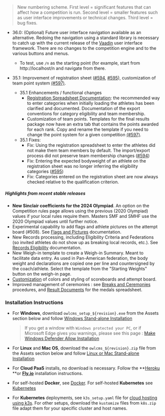 > New numbering scheme.  First level = significant features that can affect how a competition is run.  Second level = smaller features such as user interface improvements or technical changes.  Third level = bug fixes.

- 36.0: (Optional) Future user interface navigation available as an alternative. Redoing the navigation using a standard library is necessary to catch up with the current release of the [Vaadin](https://vaadin.com/components) user interface framework. There are no changes to the competition engine and to the various buttons and menus.
  - To test, use `/n` as the starting point (for example, start from http://localhost/n and navigate from there.

- 35.1: Improvement of registration sheet ([#594](https://github.com/jflamy/owlcms4/issues/594), [#595](https://github.com/jflamy/owlcms4/issues/595)), customization of team point system  [(#597)](https://github.com/jflamy/owlcms4/issues/597).
  - 35.1 Enhancements / functional changes
    - [Registration Spreadsheet Documentation](https://${env.REPO_OWNER}.github.io/${env.O_REPO_NAME}/#/Registration): the recommended way to enter categories when initially loading the athletes has been clarified and documented. Documentation of the export conventions for category eligibility and team membership.
    - Customization of team points. Templates for the final results package now have an extra tab that contains the points awarded for each rank. Copy and rename the template if you need to change the point system for a given competition [(#597)](https://github.com/jflamy/owlcms4/issues/597).
  - 35.1 Fixes:
    - Fix: Using the registration spreadsheet to enter the athletes did not make them team members by default.  The import/export process did not preserve team membership changes ([#594](https://github.com/jflamy/owlcms4/issues/594))
    - Fix: Entering the expected bodyweight of an athlete on the registration sheet was no longer inferring the eligibility categories ([#595](https://github.com/jflamy/owlcms4/issues/595))
    - Fix: Categories entered on the registration sheet are now always checked relative to the qualification criterion.

##### Highlights from recent stable releases

- **New Sinclair coefficients for the 2024 Olympiad**.  An option on the Competition rules page allows using the previous (2020 Olympiad) values if your local rules require them.  Masters SMF and SMHF use the 2020 Olympiad values until further notice.
- Experimental capability to add flags and athlete pictures on the attempt board (#508).  See [Flags and Pictures](https://${env.REPO_OWNER}.github.io/${env.O_REPO_NAME}/#/FlagsPicture) documentation.
- New Records processing, including Eligibility Criteria and Federations (so invited athletes do not show up as breaking local records, etc.). See [Records Eligibility](https://${env.REPO_OWNER}.github.io/${env.O_REPO_NAME}/#/Records) documentation. 
- New Weigh-in template to create a Weigh-in Summary. Meant to facilitate data entry. As used in Pan-American federation, the body weight and declarations are copied one per line and countersigned by the coach/athlete. Select the template from the "Starting Weights" button on the weigh-in page.
- [Customization](https://${env.REPO_OWNER}.github.io/${env.O_REPO_NAME}/#/UploadingLocalSettings) of colors and styling of scoreboards and attempt board. 
- Improved management of ceremonies : see [Breaks and Ceremonies](https://${env.REPO_OWNER}.github.io/${env.O_REPO_NAME}/#/Breaks) procedures, and [Result Documents](https://${env.REPO_OWNER}.github.io/${env.O_REPO_NAME}/#/Documents) for the medals spreadsheet.


### **Installation Instructions**

  - For **Windows**, download `owlcms_setup_${revision}.exe` from the Assets section below and follow [Windows Stand-alone Installation](https://${env.REPO_OWNER}.github.io/${env.O_REPO_NAME}/#/LocalWindowsSetup)

    > If you get a window with `Windows protected your PC`, or if Microsoft Edge gives you warnings, please see this page : [Make Windows Defender Allow Installation](https://${env.REPO_OWNER}.github.io/${env.O_REPO_NAME}/#/DefenderOff)

  - For **Linux** and **Mac OS**, download the `owlcms_${revision}.zip` file from the Assets section below and follow [Linux or Mac Stand-alone Installation](https://${env.REPO_OWNER}.github.io/${env.O_REPO_NAME}/#/LocalLinuxMacSetup)

  - For **Cloud PaaS** installs, no download is necessary. Follow the **[Heroku](Heroku) **or **[Fly.io](Fly)** installation instructions.

  - For self-hosted **Docker**, see [Docker](https://${env.REPO_OWNER}.github.io/${env.O_REPO_NAME}/#/LocalWindowsSetup). For self-hosted **Kubernetes** see [Kubernetes]()

  - For **Kubernetes** deployments, see `k3s_setup.yaml` file for [cloud hosting using k3s](https://${env.REPO_OWNER}.github.io/${env.O_REPO_NAME}/#/DigitalOcean). For other setups, download the `kustomize` files from `k8s.zip` file adapt them for your specific cluster and host names. 
